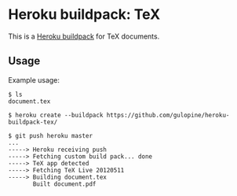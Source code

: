 Heroku buildpack: TeX
=====================

This is a [Heroku buildpack](http://devcenter.heroku.com/articles/buildpacks)
for TeX documents.

Usage
-----

Example usage:

    $ ls
    document.tex

    $ heroku create --buildpack https://github.com/gulopine/heroku-buildpack-tex/

    $ git push heroku master
    ...
    -----> Heroku receiving push
    -----> Fetching custom build pack... done
    -----> TeX app detected
    -----> Fetching TeX Live 20120511
    -----> Building document.tex
           Built document.pdf

